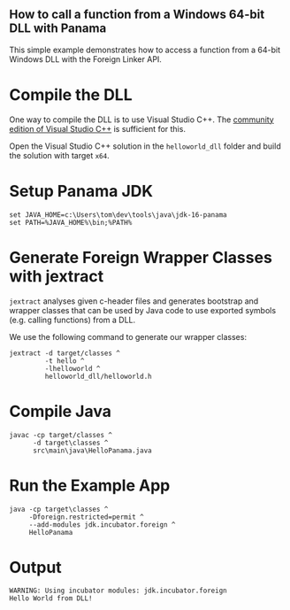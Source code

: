 How to call a function from a Windows 64-bit DLL with Panama
---

This simple example demonstrates how to access a function from a 64-bit
Windows DLL with the Foreign Linker API.

# Compile the DLL

One way to compile the DLL is to use Visual Studio C++.
The [community edition of Visual Studio C++](https://visualstudio.microsoft.com/de/vs/features/cplusplus/) is sufficient for this.

Open the Visual Studio C++ solution in the `helloworld_dll` folder and 
build the solution with target `x64`.


# Setup Panama JDK
```
set JAVA_HOME=c:\Users\tom\dev\tools\java\jdk-16-panama
set PATH=%JAVA_HOME%\bin;%PATH%
```

# Generate Foreign Wrapper Classes with jextract

`jextract` analyses given c-header files and generates bootstrap and wrapper classes 
that can be used by Java code to use exported symbols (e.g. calling functions) from a DLL.

We use the following command to generate our wrapper classes:

```
jextract -d target/classes ^
         -t hello ^
         -lhelloworld ^
         helloworld_dll/helloworld.h
```

# Compile Java
```
javac -cp target/classes ^
      -d target\classes ^
      src\main\java\HelloPanama.java
```

# Run the Example App
```
java -cp target\classes ^
     -Dforeign.restricted=permit ^
     --add-modules jdk.incubator.foreign ^
     HelloPanama
```

# Output
```
WARNING: Using incubator modules: jdk.incubator.foreign
Hello World from DLL!
```